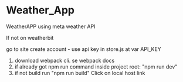 # Weather_App
WeatherAPP using meta weather API

If not on weatherbit

go to site create account - use api key in store.js at var API_KEY

1. download webpack cli. se webpack docs
2. if already got npm run command inside project root: "npm run dev"
3. if not build run "npm run build"
Click on local host link
